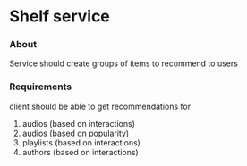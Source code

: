 # Shelf service

### About
Service should create groups of items to recommend to users

### Requirements
client should be able to get recommendations for 
1. audios (based on interactions)
2. audios (based on popularity)
3. playlists (based on interactions)
4. authors (based on interactions)


